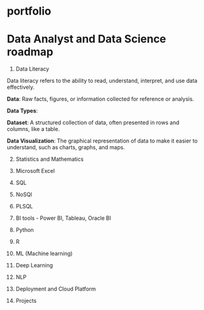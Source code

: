# portfolio
# Data Analyst and Data Science roadmap
1. Data Literacy

Data literacy refers to the ability to read, understand, interpret, and use data effectively. 

**Data**: Raw facts, figures, or information collected for reference or analysis.

**Data Types**: 

**Dataset**: A structured collection of data, often presented in rows and columns, like a table.

**Data Visualization**: The graphical representation of data to make it easier to understand, such as charts, graphs, and maps.

2. Statistics and Mathematics

3. Microsoft Excel

4. SQL

5. NoSQl

6. PLSQL

7. BI tools - Power BI, Tableau, Oracle BI

8. Python

9. R

10. ML (Machine learning)

11. Deep Learning

12. NLP

13. Deployment and Cloud Platform

14. Projects

